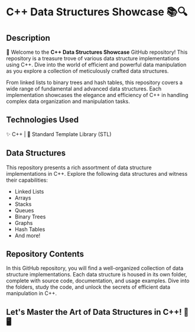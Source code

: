 # C++ Data Structures Showcase 📚🔍

## Description

👋 Welcome to the **C++ Data Structures Showcase** GitHub repository! This repository is a treasure trove of various data structure implementations using C++. Dive into the world of efficient and powerful data manipulation as you explore a collection of meticulously crafted data structures.

From linked lists to binary trees and hash tables, this repository covers a wide range of fundamental and advanced data structures. Each implementation showcases the elegance and efficiency of C++ in handling complex data organization and manipulation tasks.

## Technologies Used

✨ C++ | 🌟 Standard Template Library (STL)

## Data Structures

This repository presents a rich assortment of data structure implementations in C++. Explore the following data structures and witness their capabilities:

- Linked Lists
- Arrays
- Stacks
- Queues
- Binary Trees
- Graphs
- Hash Tables
- And more!

## Repository Contents

In this GitHub repository, you will find a well-organized collection of data structure implementations. Each data structure is housed in its own folder, complete with source code, documentation, and usage examples. Dive into the folders, study the code, and unlock the secrets of efficient data manipulation in C++.

## Let's Master the Art of Data Structures in C++! 💪🖥️
